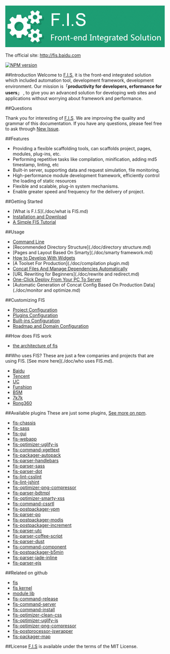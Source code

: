 ![[FIS](http://fis.baidu.com)](./doc/images/logo.png)

The official site: http://fis.baidu.com

[![NPM version](https://badge.fury.io/js/fis-plus.png)](http://badge.fury.io/js/fis-plus)

##Introduction
Welcome to [F.I.S](http://fis.baidu.com), it is the front-end integrated solution which included automation tool, development framework, development environment. Our mission is「**productivity for developers, erformance for users**」 , to give you an advanced solution for developing web sites and applications without worrying about framework and performance.

##Questions

Thank you for interesting of [F.I.S](http://fis.baidu.com). We are improving the quality and grammar of this documentation. If you have any questions, please feel free to ask through [New Issue](https://github.com/fex-team/fis-plus/issues/new).

##Features
* Providing a flexible scaffolding tools, can scaffolds project, pages, modules, plug-ins, etc.
* Performing repetitive tasks like compilation, minification, adding md5 timestamp, linting, etc
* Built-in server, supporting data and request simulation, file monitoring.
* High-performance module development framework, efficiently control the loading of static resources
* Flexible and scalable, plug-in system mechanisms.
* Enable greater speed and frequency for the delivery of project.

##Getting Started
- [What is F.I.S](./doc/what is FIS.md) 
- [Installation and Download](./doc/installation.md) 
- [A Simple FIS Tutorial](./doc/getting-started.md)

##Usage
- [Command Line](./doc/command-line.md)
- [Recommended Directory Structure](./doc/directory structure.md)
- [Pages and Layout Based On Smarty](./doc/smarty framework.md) 
- [How to Develop With Widgets](./doc/widget.md)
- [A Toolset For Production](./doc/compilation plugin.md)
- [Concat Files And Manage Dependencies Automatically](./doc/pack-configuration.md)
- [URL Rewriting for Beginners](./doc/rewrite and redirect.md)
- [One-Click Deploy From Your PC To Server](./doc/deploy-configuration.md)
- [Automatic Generation of Concat Config Based On Production Data](./doc/monitor and optimize.md)

##Customizing FIS
- [Project Configuration](./doc/project-configuration.md) 
- [Plugins Configuration](./doc/plugins-configuration.md)
- [Built-ins Configuration](./doc/built-ins-configuration.md)
- [Roadmap and Domain Configuration](./doc/roadmap-and-domain-configuration.md)

##How does FIS work
- [the architecture of fis](./doc/architecture.md) 

##Who uses FIS?
These are just a few companies and projects that are using FIS. [See more here](./doc/who uses FIS.md).
- [Baidu](http://www.baidu.com/)
- [Tencent](http://www.qq.com/)
- [UC](http://www.uc.cn/)
- [Funshion](http://www.funshion.com/)
- [B5M](http://www.b5m.com/)
- [7k7k](http://www.7k7k.com/)
- [Rong360](http://rong360.com/)

##Available plugins
These are just some plugins, [See more on npm](https://www.npmjs.org/search?q=fis).

- [fis-chassis](https://www.npmjs.org/package/fis-chassis) 
- [fis-sass](https://www.npmjs.org/package/fis-sass)
- [fis-gui](https://www.npmjs.org/package/fis-gui)
- [fis-webapp](https://www.npmjs.org/package/fis-webapp)
- [fis-optimizer-uglify-js](https://www.npmjs.org/package/fis-optimizer-uglify-js)
- [fis-command-xgettext](https://www.npmjs.org/package/fis-command-xgettext)
- [fis-packager-autopack](https://www.npmjs.org/package/fis-packager-autopack)
- [fis-parser-handlebars](https://www.npmjs.org/package/fis-parser-handlebars)
- [fis-parser-sass](https://www.npmjs.org/package/fis-parser-sass)
- [fis-parser-dot](https://www.npmjs.org/package/fis-parser-dot)
- [fis-lint-csslint](https://www.npmjs.org/package/fis-lint-csslint)
- [fis-lint-jshint](https://www.npmjs.org/package/fis-lint-jshint)
- [fis-optimizer-png-compressor](https://www.npmjs.org/package/fis-optimizer-png-compressor)
- [fis-parser-bdtmpl](https://www.npmjs.org/package/fis-parser-bdtmpl)
- [fis-optimizer-smarty-xss](https://www.npmjs.org/package/fis-optimizer-smarty-xss)
- [fis-command-cssrtl](https://www.npmjs.org/package/fis-command-cssrtl)
- [fis-postpackager-ypm](https://www.npmjs.org/package/fis-postpackager-ypm)
- [fis-parser-po](https://www.npmjs.org/package/fis-parser-po)
- [fis-postpackager-modjs](https://www.npmjs.org/package/fis-postpackager-modjs)
- [fis-postpackager-increment](https://www.npmjs.org/package/fis-postpackager-increment)
- [fis-parser-utc](https://www.npmjs.org/package/fis-parser-utc)
- [fis-parser-coffee-script](https://www.npmjs.org/package/fis-parser-coffee-script)
- [fis-parser-dust](https://www.npmjs.org/package/fis-parser-dust)
- [fis-command-component](https://www.npmjs.org/package/fis-command-component)
- [fis-postpackager-b5min](https://www.npmjs.org/package/fis-postpackager-b5min)
- [fis-parser-jade-inline](https://www.npmjs.org/package/fis-parser-jade-inline)
- [fis-parser-ejs](https://www.npmjs.org/package/fis-parser-ejs)

##Related on github
- [fis](https://github.com/fex-team/fis)
- [fis kernel](https://github.com/fex-team/fis-kernel)
- [module lib](https://github.com/fex-team/mod)
- [fis-command-release](https://github.com/fex-team/fis-command-release)
- [fis-command-server](https://github.com/fex-team/fis-command-server)
- [fis-command-install](https://github.com/fex-team/fis-command-install)
- [fis-optimizer-clean-css](https://github.com/fex-team/fis-optimizer-clean-css)
- [fis-optimizer-uglify-js](https://github.com/fex-team/fis-optimizer-uglify-js)
- [fis-optimizer-png-compressor](https://github.com/fex-team/fis-optimizer-png-compressor)
- [fis-postprocessor-jswrapper](https://github.com/fex-team/fis-postprocessor-jswrapper)
- [fis-packager-map](https://github.com/fex-team/fis-packager-map)

##License
[F.I.S](http://fis.baidu.com) is available under the terms of the MIT License.
